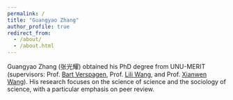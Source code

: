 ```yaml
---
permalink: /
title: "Guangyao Zhang"
author_profile: true
redirect_from: 
  - /about/
  - /about.html
---
```


Guangyao Zhang (张光耀) obtained his PhD degree from UNU-MERIT (supervisors: Prof. [Bart Verspagen](https://unu.edu/merit/about/expert/prof-dr-bart-verspagen), Prof. [Lili Wang](https://unu.edu/merit/about/expert/dr-lili-wang), and Prof. [Xianwen Wang](https://faculty.dlut.edu.cn/xwang/zh_CN/index.htm)).
His research focuses on the science of science and the sociology of science, with a particular emphasis on peer review.

